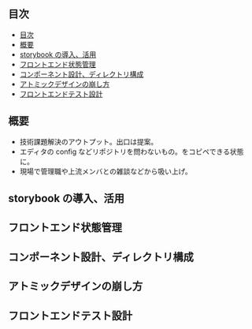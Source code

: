 ## 目次

<!-- TOC -->

- [目次](#目次)
- [概要](#概要)
- [storybook の導入、活用](#storybook-の導入活用)
- [フロントエンド状態管理](#フロントエンド状態管理)
- [コンポーネント設計、ディレクトリ構成](#コンポーネント設計ディレクトリ構成)
- [アトミックデザインの崩し方](#アトミックデザインの崩し方)
- [フロントエンドテスト設計](#フロントエンドテスト設計)

<!-- /TOC -->

## 概要

- 技術課題解決のアウトプット。出口は提案。
- エディタの config などリポジトリを問わないもの。をコピペできる状態に。
- 現場で管理職や上流メンバとの雑談などから吸い上げ。

## storybook の導入、活用

## フロントエンド状態管理

## コンポーネント設計、ディレクトリ構成

## アトミックデザインの崩し方

## フロントエンドテスト設計
